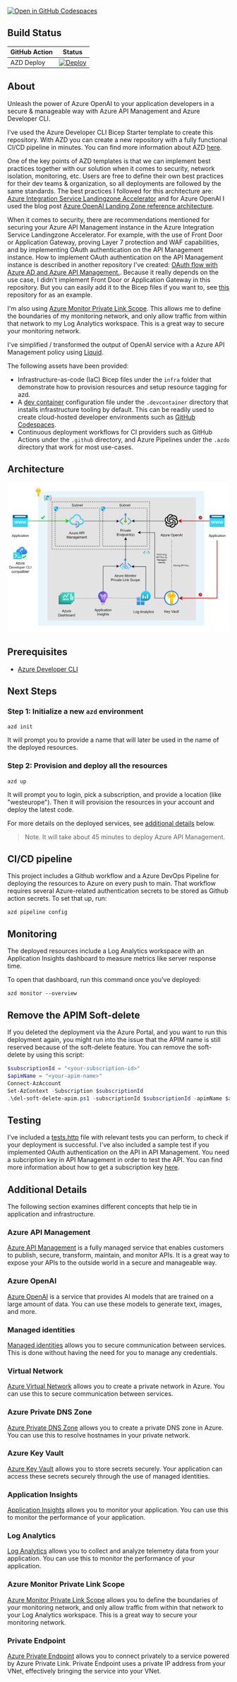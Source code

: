 [![Open in GitHub Codespaces](https://github.com/codespaces/badge.svg)](https://github.com/codespaces/new?hide_repo_select=true&repo=pascalvanderheiden%2Fais-apim-openai)


## Build Status

| GitHub Action | Status |
| ----------- | ----------- |
| AZD Deploy | [![Deploy](https://github.com/pascalvanderheiden/ais-apim-openai/actions/workflows/azure-dev.yml/badge.svg?branch=main)](https://github.com/pascalvanderheiden/ais-apim-openai/actions/workflows/azure-dev.yml) |

## About
Unleash the power of Azure OpenAI to your application developers in a secure & manageable way with Azure API Management and Azure Developer CLI.

I've used the Azure Developer CLI Bicep Starter template to create this repository. With AZD you can create a new repository with a fully functional CI/CD pipeline in minutes. You can find more information about AZD [here](https://learn.microsoft.com/en-us/azure/developer/azure-developer-cli/).

One of the key points of AZD templates is that we can implement best practices together with our solution when it comes to security, network isolation, monitoring, etc. Users are free to define their own best practices for their dev teams & organization, so all deployments are followed by the same standards. The best practices I followed for this architecture are: [Azure Integration Service Landingzone Accelerator](https://github.com/Azure/Integration-Services-Landing-Zone-Accelerator/tree/main) and for Azure OpenAI I used the blog post [Azure OpenAI Landing Zone reference architecture](https://techcommunity.microsoft.com/t5/azure-architecture-blog/azure-openai-landing-zone-reference-architecture/ba-p/3882102). 

When it comes to security, there are recommendations mentioned for securing your Azure API Management instance in the Azure Integration Service Landingzone Accelerator. For example, with the use of Front Door or Application Gateway, proving Layer 7 protection and WAF capabilities, and by implementing OAuth authentication on the API Management instance. How to implement OAuth authentication on the API Management instance is described in another repository I've created: [OAuth flow with Azure AD and Azure API Management.](https://github.com/pascalvanderheiden/ais-apim-oauth-flow). Because it really depends on the use case, I didn't implement Front Door or Application Gateway in this repository. But you can easily add it to the Bicep files if you want to, see [this](https://github.com/pascalvanderheiden/ais-sync-pattern-la-std-vnet) repository for as an example.

I'm also using [Azure Monitor Private Link Scope](https://learn.microsoft.com/en-us/azure/azure-monitor/logs/private-link-security#configure-access-to-your-resources). This allows me to define the boundaries of my monitoring network, and only allow traffic from within that network to my Log Analytics workspace. This is a great way to secure your monitoring network.

I've simplified / transformed the output of OpenAI service with a Azure API Management policy using [Liquid](https://learn.microsoft.com/en-us/azure/api-management/set-body-policy#transform-json-using-a-liquid-template). 

The following assets have been provided:

- Infrastructure-as-code (IaC) Bicep files under the `infra` folder that demonstrate how to provision resources and setup resource tagging for azd.
- A [dev container](https://containers.dev) configuration file under the `.devcontainer` directory that installs infrastructure tooling by default. This can be readily used to create cloud-hosted developer environments such as [GitHub Codespaces](https://aka.ms/codespaces).
- Continuous deployment workflows for CI providers such as GitHub Actions under the `.github` directory, and Azure Pipelines under the `.azdo` directory that work for most use-cases.

## Architecture

![ais-apim-openai](docs/images/arch.png)

## Prerequisites

- [Azure Developer CLI](https://docs.microsoft.com/en-us/azure/developer/azure-developer-cli/)

## Next Steps

### Step 1: Initialize a new `azd` environment

```shell
azd init
```

It will prompt you to provide a name that will later be used in the name of the deployed resources.

### Step 2: Provision and deploy all the resources

```shell
azd up
```

It will prompt you to login, pick a subscription, and provide a location (like "westeurope"). Then it will provision the resources in your account and deploy the latest code.

For more details on the deployed services, see [additional details](#additional-details) below.

> Note. It will take about 45 minutes to deploy Azure API Management.

## CI/CD pipeline

This project includes a Github workflow and a Azure DevOps Pipeline for deploying the resources to Azure on every push to main. That workflow requires several Azure-related authentication secrets to be stored as Github action secrets. To set that up, run:

```shell
azd pipeline config
```

## Monitoring

The deployed resources include a Log Analytics workspace with an Application Insights dashboard to measure metrics like server response time.

To open that dashboard, run this command once you've deployed:

```shell
azd monitor --overview
```

## Remove the APIM Soft-delete

If you deleted the deployment via the Azure Portal, and you want to run this deployment again, you might run into the issue that the APIM name is still reserved because of the soft-delete feature. You can remove the soft-delete by using this script:

```ps1
$subscriptionId = "<your-subscription-id>"
$apimName = "<your-apim-name>"
Connect-AzAccount
Set-AzContext -Subscription $subscriptionId
.\del-soft-delete-apim.ps1 -subscriptionId $subscriptionId -apimName $apimName
```

## Testing

I've included a [tests.http](tests.http) file with relevant tests you can perform, to check if your deployment is successful. I've also included a sample test if you implemented OAuth authentication on the API in API Management. You need a subcription key in API Management in order to test the API. You can find more information about how to get a subscription key [here](https://docs.microsoft.com/en-us/azure/api-management/api-management-howto-create-subscriptions#add-a-subscription-key-to-a-user).

## Additional Details

The following section examines different concepts that help tie in application and infrastructure.

### Azure API Management

[Azure API Management](https://azure.microsoft.com/en-us/services/api-management/) is a fully managed service that enables customers to publish, secure, transform, maintain, and monitor APIs. It is a great way to expose your APIs to the outside world in a secure and manageable way.

### Azure OpenAI

[Azure OpenAI](https://azure.microsoft.com/en-us/services/openai/) is a service that provides AI models that are trained on a large amount of data. You can use these models to generate text, images, and more.

### Managed identities

[Managed identities](https://learn.microsoft.com/en-us/azure/active-directory/managed-identities-azure-resources/overview) allows you to secure communication between services. This is done without having the need for you to manage any credentials.

### Virtual Network

[Azure Virtual Network](https://azure.microsoft.com/en-us/services/virtual-network/) allows you to create a private network in Azure. You can use this to secure communication between services.

### Azure Private DNS Zone

[Azure Private DNS Zone](https://docs.microsoft.com/en-us/azure/dns/private-dns-overview) allows you to create a private DNS zone in Azure. You can use this to resolve hostnames in your private network.

### Azure Key Vault

[Azure Key Vault](https://learn.microsoft.com/en-us/azure/key-vault/general/overview) allows you to store secrets securely. Your application can access these secrets securely through the use of managed identities.

### Application Insights

[Application Insights](https://azure.microsoft.com/en-us/services/monitor/) allows you to monitor your application. You can use this to monitor the performance of your application.

### Log Analytics

[Log Analytics](https://azure.microsoft.com/en-us/services/monitor/) allows you to collect and analyze telemetry data from your application. You can use this to monitor the performance of your application.

### Azure Monitor Private Link Scope

[Azure Monitor Private Link Scope](https://learn.microsoft.com/en-us/azure/azure-monitor/logs/private-link-security#configure-access-to-your-resources) allows you to define the boundaries of your monitoring network, and only allow traffic from within that network to your Log Analytics workspace. This is a great way to secure your monitoring network.

### Private Endpoint

[Azure Private Endpoint](https://docs.microsoft.com/en-us/azure/private-link/private-endpoint-overview) allows you to connect privately to a service powered by Azure Private Link. Private Endpoint uses a private IP address from your VNet, effectively bringing the service into your VNet.